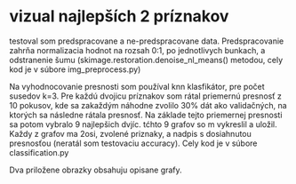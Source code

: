 # vizual najlepších 2 príznakov

testoval som predspracovane a ne-predspracovane data. Predspracovanie zahrňa normalizacia hodnot na rozsah 0:1, po jednotlivych bunkach, a odstranenie šumu (skimage.restoration.denoise_nl_means() metodou, cely kod je v súbore img_preprocess.py)

Na vyhodnocovanie presnosti som používal knn klasfikátor, pre počet susedov k=3. Pre každú dvojicu príznakov som rátal priemernú presnosť z 10 pokusov, kde sa zakaždým náhodne zvolilo 30% dát ako validačných, na ktorých sa následne rátala presnosť. Na základe tejto priemernej presnosti sa potom vybralo 9 najlepšich dvjíc. tćhto 9 grafov so m vykreslil a uložil. Každy z grafov ma 2osi, zvolené priznaky, a nadpis s dosiahnutou presnosťou (neratál som testovaciu accuracy). Cely kod je v súbore classification.py

Dva priložene obrazky obsahuju opisane grafy.